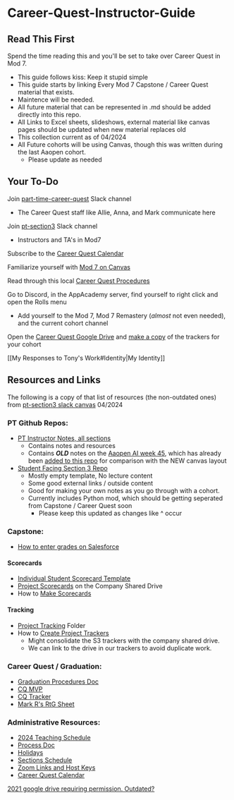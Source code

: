 # Career-Quest-Instructor-Guide

## Read This First

Spend the time reading this and you'll be set to take over Career Quest in Mod 7.

- This guide follows kiss: Keep it stupid simple
- This guide starts by linking Every Mod 7 Capstone / Career Quest material that exists.
- Maintence will be needed.
- All future material that can be represented in .md should be added directly into this repo.
- All Links to Excel sheets, slideshows, external material like canvas pages should be updated when new material replaces old
- This collection current as of 04/2024
- All Future cohorts will be using Canvas, though this was written during the last Aaopen cohort.
    - Please update as needed

## Your To-Do

Join [part-time-career-quest](https://app-academy-internal.slack.com/archives/C03TEF87M9B) Slack channel
- The Career Quest staff like Allie, Anna, and Mark communicate here

Join [pt-section3](https://app-academy-internal.slack.com/archives/C05RRSRNEAH) Slack channel
- Instructors and TA's in Mod7

Subscribe to the [Career Quest Calendar](https://calendar.google.com/calendar/u/0?cid=Y19xaWt0djFqa2RnM2xuNmJtb2NhNGlqcmVrNEBncm91cC5jYWxlbmRhci5nb29nbGUuY29t)

Familiarize yourself with [Mod 7 on Canvas](https://appacademy.instructure.com/courses/337)

Read through this local [Career Quest Procedures](./CareerQuestProcedures.md)

Go to Discord, in the AppAcademy server, find yourself to right click and open the Rolls menu
- Add yourself to the Mod 7, Mod 7 Remastery (*almost* not even needed), and the current cohort channel

Open the [Career Quest Google Drive](https://drive.google.com/drive/folders/1WIkgtkoD2oFASfIUgmkUDV16qGfafojw) and [make a copy](#tracking) of the trackers for your cohort

[[My Responses to Tony's Work#Identity|My Identity]]

## Resources and Links

The following is a copy of that list of resources (the non-outdated ones) from [pt-section3 slack canvas](https://app-academy-internal.slack.com/canvas/C05RRSRNEAH) 04/2024

### PT Github Repos:

* [PT Instructor Notes, all sections](https://github.com/appacademy/pt-instructor-notes)
    * Contains notes and resources
    * Contains ***OLD*** notes on the [Aaopen AI week 45](https://github.com/appacademy/pt-instructor-notes/blob/main/3-section/45-week/structure.md), which has already been [added to this repo](week-45.md) for comparison with the NEW canvas layout
* [Student Facing Section 3 Repo](https://github.com/appacademy/pt-section-3-resources)
    * Mostly empty template, No lecture content
    * Some good external links / outside content
    * Good for making your own notes as you go through with a cohort.
    * Currently includes Python mod, which should be getting seperated from Capstone / Career Quest soon
        * Please keep this updated as changes like ^ occur

### Capstone:

* [How to enter grades on Salesforce](https://docs.google.com/document/d/1O74_fH-92OZmfgv05EblcVxhm6sQUmYWi_FZ9PVBlZI/edit#bookmark=id.3v6779ydhllm)

#### Scorecards

* [Individual Student Scorecard Template](https://docs.google.com/spreadsheets/d/1MPR806PMfvqzdJzrzPdo8r-63U7wdA8DCK8snBg3DA8/edit#gid=1971733224)
* [Project Scorecards](https://drive.google.com/drive/folders/0ALij4h9A0dsxUk9PVA) on the Company Shared Drive
* How to [Make Scorecards](https://docs.google.com/document/d/1hK3NgCXFzKCpe9THmaWL7hVOpyK382VUEX3a08Zo8WI/edit)

#### Tracking

* [Project Tracking](https://drive.google.com/drive/folders/1i9fCBCkQukkz5gEkU0VpHEE-smKXyZrH) Folder
* How to [Create Project Trackers](https://drive.google.com/file/d/1nquE2vuCHRTrGjBL-GXQO1OG40_msfKp/view)
    * Might consolidate the S3 trackers with the company shared drive.
    * We can link to the drive in our trackers to avoid duplicate work.

### Career Quest / Graduation:

* [Graduation Procedures Doc](https://docs.google.com/document/d/1tDIvouPc-88gpLWk5PRjwsKoxyHqoyiJS35fLBGiLkY/edit#heading=h.8u72pso2uw06)
* [CQ MVP](https://docs.google.com/document/d/1eElhjZQqazi92zh_NqZyQUb48qgruTz4mGXX2-A2IH8/edit?usp=sharing)
* [CQ Tracker](https://docs.google.com/spreadsheets/d/1xp7yyUtKLfNgcYbs_KN6hkTUhkx23JCnXC9FeR8Rcvk/edit?usp=sharing)
* [Mark R's RtG Sheet](https://docs.google.com/document/d/1GKxy4Sl5aRCkeSqMt12QzZ0pC3TcCwACm7k25fFRXqo/edit#heading=h.e9v578scxv05)

### Administrative Resources:

* [2024 Teaching Schedule](https://docs.google.com/spreadsheets/d/1E1TUWXALQyzsKCmr7EGtkG5xo7daARZymQTSNSJh0Mk/edit#gid=1069372566)
* [Process Doc](https://docs.google.com/document/d/1EKXDzQoropF-LRnnA6OXsSJ_wUrHFelWyPcAHv3kSo4/edit)
* [Holidays](https://app-academy-internal.slack.com/files/U049D8X595Y/F059HP3SZ45/pt_holiday_dates__2023_.pdf?origin_team=T3BTYDL2V&origin_channel=C3CGFKEE7)
* [Sections Schedule](https://docs.google.com/spreadsheets/d/1xbeXrkcFAVc-zEvCWnZ6ZkLMJXKEPRZXA9_nStb2YZk/edit#gid=1454865711)
* [Zoom Links and Host Keys](https://docs.google.com/spreadsheets/d/1GzYhThPQVkpR94basjtvUuXWLsOVsEAyPFQ44l7Vg4k/edit#gid=0)
* [Career Quest Calendar](https://calendar.google.com/calendar/u/0/embed?src=c_qiktv1jkdg3ln6bmoca4ijrek4@group.calendar.google.com&ctz=America/New_York)

[2021 google drive requiring permission. Outdated?](https://drive.google.com/drive/folders/11o-61k7zP9i5s4kDULaClcJLMAemGab1?usp=sharing)